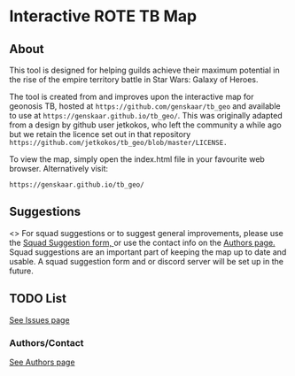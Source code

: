 # Interactive ROTE TB Map
## About
This tool is designed for helping guilds achieve their maximum potential
in the rise of the empire territory battle in Star Wars: Galaxy of Heroes.

The tool is created from and improves upon the interactive map for geonosis TB,
hosted at ```https://github.com/genskaar/tb_geo``` and available to use at
```https://genskaar.github.io/tb_geo/```. This was originally adapted from a 
design by github user jetkokos, who left the community a while ago but we 
retain the licence set out in that repository ```https://github.com/jetkokos/tb_geo/blob/master/LICENSE.```


To view the map, simply open the index.html file in your favourite
web browser. Alternatively visit: 

```https://genskaar.github.io/tb_geo/``` 

## Suggestions
<> For squad suggestions or to suggest general improvements, please use the <a href="https://forms.gle/fZkX1NKvnwYWSp2x7"> Squad Suggestion form, </a> or use the contact info on the <a href="https://genskaar.github.io/tb_geo/html/authors.html"> Authors page. </a>
Squad suggestions are an important part of keeping the map up to date and usable. 
A squad suggestion form and or discord server will be set up in the future.

## TODO List
<a href="https://github.com/genskaar/tb_empire/issues"> See Issues page </a>

### Authors/Contact
<a href="https://genskaar.github.io/tb_empire/html/authors.html"> See Authors page </a>

